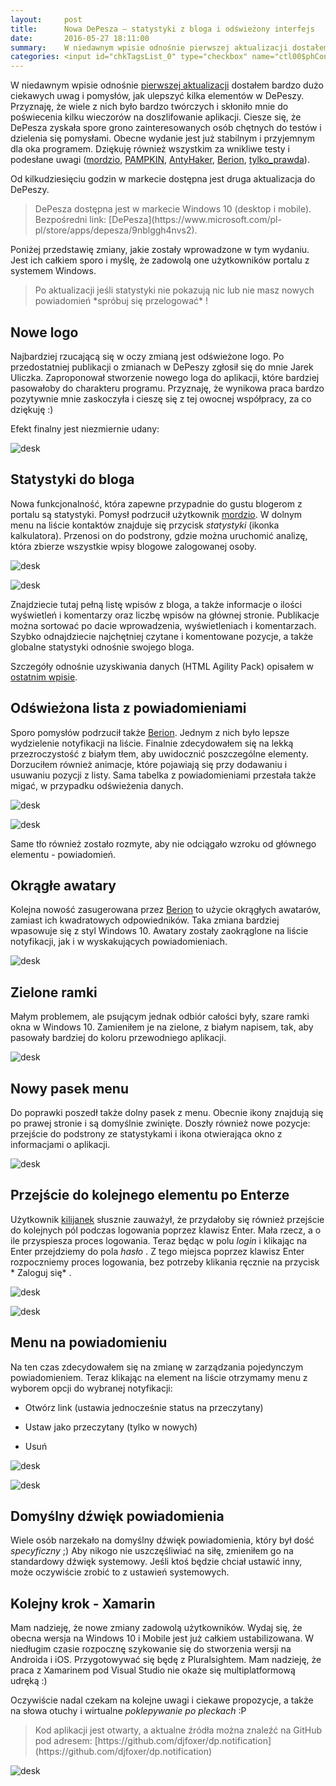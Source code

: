 ```yaml
---
layout:     post
title:      Nowa DePesza — statystyki z bloga i odświeżony interfejs
date:       2016-05-27 18:11:00
summary:    W niedawnym wpisie odnośnie pierwszej aktualizacji dostałem bardzo dużo ciekawych uwag i pomysłów, jak ulepszyć kilka elementów w DePeszy. Przyznaję, że wiele z nich było bardzo twórczych i skłoniło mnie do poświecenia kilku wieczorów na doszlifowanie aplikacji. Ciesze się, że DePesza zyskała spore ...
categories: <input id="chkTagsList_0" type="checkbox" name="ctl00$phContentRight$chkTagsList$chkTagsList_0" checked="checked" value="1"><label for="chkTagsList_0">windows</label> <input id="chkTagsList_7" type="checkbox" name="ctl00$phContentRight$chkTagsList$chkTagsList_7" checked="checked" value="128"><label for="chkTagsList_7">programowanie</label> <input id="chkTagsList_8" type="checkbox" name="ctl00$phContentRight$chkTagsList$chkTagsList_8" checked="checked" value="256"><label for="chkTagsList_8">urządzenia mobilne</label>
---
```




W niedawnym wpisie odnośnie [pierwszej aktualizacji](http://www.dobreprogramy.pl/djfoxer/DePesza-aktualizacja-i-nowe-pomysly,72802.html) dostałem bardzo dużo ciekawych uwag i pomysłów, jak ulepszyć kilka elementów w DePeszy. Przyznaję, że wiele z nich było bardzo twórczych i skłoniło mnie do poświecenia kilku wieczorów na doszlifowanie aplikacji. Ciesze się, że DePesza zyskała spore grono zainteresowanych osób chętnych do testów i dzielenia się pomysłami. Obecne wydanie jest już stabilnym i przyjemnym dla oka programem. Dziękuję również wszystkim za wnikliwe testy i podesłane uwagi ([mordzio](http://www.dobreprogramy.pl/mordzio), [PAMPKIN](http://www.dobreprogramy.pl/PAMPKIN), [AntyHaker](http://www.dobreprogramy.pl/AntyHaker), [Berion](http://www.dobreprogramy.pl/Berion), [tylko_prawda](http://www.dobreprogramy.pl/441441,tylko_prawda,Uzytkownik.html)).

Od kilkudziesięciu godzin w markecie dostępna jest druga aktualizacja do DePeszy.

<blockquote>
<p>DePesza dostępna jest w markecie Windows 10 (desktop i mobile). Bezpośredni link: [DePesza](https://www.microsoft.com/pl-pl/store/apps/depesza/9nblggh4nvs2).</p>
</blockquote>

Poniżej przedstawię zmiany, jakie zostały wprowadzone w tym wydaniu. Jest ich całkiem sporo i myślę, że zadowolą one użytkowników portalu z systemem Windows.

<blockquote>
<p>Po aktualizacji jeśli statystyki nie pokazują nic lub nie masz nowych powiadomień  *spróbuj się przelogować* !</p>
</blockquote> 



## Nowe logo


Najbardziej rzucającą się w oczy zmianą jest odświeżone logo. Po przedostatniej publikacji o zmianach w DePeszy zgłosił się do mnie Jarek Uliczka. Zaproponował stworzenie nowego loga do aplikacji, które bardziej pasowałoby do charakteru programu. Przyznaję, że wynikowa praca bardzo pozytywnie mnie zaskoczyła i cieszę się z tej owocnej współpracy, za co dziękuję :) 

Efekt finalny jest niezmiernie udany:


![desk](https://raw.githubusercontent.com/djfoxer/djfoxer.github.io/master/_img/2016-5-27-_41_/g_-_608x405_-_-_73499x20160525182204_0.jpg)





## Statystyki do bloga


Nowa funkcjonalność, która zapewne przypadnie do gustu blogerom z portalu są statystyki. Pomysł podrzucił użytkownik [mordzio](http://www.dobreprogramy.pl/mordzio). W dolnym menu na liście kontaktów znajduje się przycisk  *statystyki*  (ikonka kalkulatora). Przenosi on do podstrony, gdzie można uruchomić analizę, która zbierze wszystkie wpisy blogowe zalogowanej osoby.



![desk](https://raw.githubusercontent.com/djfoxer/djfoxer.github.io/master/_img/2016-5-27-_41_/g_-_608x405_-_-_73499x20160525182202_1.PNG)




![desk](https://raw.githubusercontent.com/djfoxer/djfoxer.github.io/master/_img/2016-5-27-_41_/g_-_608x405_-_-_73499x20160525182206_0.png)



Znajdziecie tutaj pełną listę wpisów z bloga, a także informacje o ilości wyświetleń i komentarzy oraz liczbę wpisów na głównej stronie. Publikacje można sortować po dacie wprowadzenia, wyświetleniach i komentarzach. Szybko odnajdziecie najchętniej czytane i komentowane pozycje, a także globalne statystyki odnośnie swojego bloga. 

Szczegóły odnośnie uzyskiwania danych (HTML Agility Pack) opisałem w [ostatnim wpisie](http://www.dobreprogramy.pl/djfoxer/Html-Agility-Pack-uzyskujemy-statystyki-z-bloga-do-DePeszy-czyli-parsujemy-HTML-w-C,73386.html).



## Odświeżona lista z powiadomieniami


Sporo pomysłów podrzucił także [Berion](http://www.dobreprogramy.pl/Berion). Jednym z nich było lepsze wydzielenie notyfikacji na liście. Finalnie zdecydowałem się na lekką przezroczystość z białym tłem, aby uwidocznić poszczególne elementy. Dorzuciłem również animacje, które pojawiają się przy dodawaniu i usuwaniu pozycji z listy. Sama tabelka z powiadomieniami przestała także migać, w przypadku odświeżenia danych.



![desk](https://raw.githubusercontent.com/djfoxer/djfoxer.github.io/master/_img/2016-5-27-_41_/g_-_608x405_-_-_73499x20160525182201_0.PNG)




![desk](https://raw.githubusercontent.com/djfoxer/djfoxer.github.io/master/_img/2016-5-27-_41_/g_-_608x405_-_-_73499x20160525182205_0.png)



Same tło również zostało rozmyte, aby nie odciągało wzroku od głównego elementu - powiadomień.



## Okrągłe awatary

 
Kolejna nowość zasugerowana przez [Berion](http://www.dobreprogramy.pl/Berion) to użycie okrągłych awatarów, zamiast ich kwadratowych odpowiedników. Taka zmiana bardziej wpasowuje się z styl Windows 10. Awatary zostały zaokrąglone na liście notyfikacji, jak i w wyskakujących powiadomieniach. 



![desk](https://raw.githubusercontent.com/djfoxer/djfoxer.github.io/master/_img/2016-5-27-_41_/g_-_608x405_-_-_73499x20160525230356_0.png)





## Zielone ramki


Małym problemem, ale psującym jednak odbiór całości były, szare ramki okna w Windows 10. Zamieniłem je na zielone, z białym napisem, tak, aby pasowały bardziej do koloru przewodniego aplikacji.


![desk](https://raw.githubusercontent.com/djfoxer/djfoxer.github.io/master/_img/2016-5-27-_41_/g_-_608x405_-_-_73499x20160525230901_0.png)





## Nowy pasek menu


Do poprawki poszedł także dolny pasek z menu. Obecnie ikony znajdują się po prawej stronie i są domyślnie zwinięte. Doszły również nowe pozycje:  przejście do podstrony ze statystykami i ikona otwierająca okno z informacjami o aplikacji. 

 

![desk](https://raw.githubusercontent.com/djfoxer/djfoxer.github.io/master/_img/2016-5-27-_41_/g_-_608x405_-_-_73499x20160525231302_0.png)





## Przejście do kolejnego elementu po Enterze


Użytkownik [kilijanek](http://www.dobreprogramy.pl/kilijanek) słusznie zauważył, że przydałoby się również przejście do kolejnych pól podczas logowania poprzez klawisz Enter. Mała rzecz, a o ile przyspiesza proces logowania. Teraz będąc w polu  *login*  i klikając na Enter przejdziemy do pola  *hasło* . Z  tego miejsca poprzez klawisz Enter rozpoczniemy proces logowania, bez potrzeby klikania ręcznie na przycisk * Zaloguj się* .



![desk](https://raw.githubusercontent.com/djfoxer/djfoxer.github.io/master/_img/2016-5-27-_41_/g_-_608x405_-_-_73499x20160525182204_0.PNG)




![desk](https://raw.githubusercontent.com/djfoxer/djfoxer.github.io/master/_img/2016-5-27-_41_/g_-_608x405_-_-_73499x20160525182204_1.png)





## Menu na powiadomieniu


Na ten czas zdecydowałem się na zmianę w zarządzania pojedynczym powiadomieniem. Teraz klikając na element na liście otrzymamy menu z wyborem opcji do wybranej notyfikacji:



  * Otwórz link (ustawia jednocześnie status na przeczytany)


  * Ustaw jako przeczytany (tylko w nowych)


  * Usuń






![desk](https://raw.githubusercontent.com/djfoxer/djfoxer.github.io/master/_img/2016-5-27-_41_/g_-_608x405_-_-_73499x20160525182202_0.png)




![desk](https://raw.githubusercontent.com/djfoxer/djfoxer.github.io/master/_img/2016-5-27-_41_/g_-_608x405_-_-_73499x20160525182208_1.png)





## Domyślny dźwięk powiadomienia

 
Wiele osób narzekało na domyślny dźwięk powiadomienia, który był dość  *specyficzny*  ;) Aby nikogo nie uszczęśliwiać na siłę, zmieniłem go na standardowy dźwięk systemowy. Jeśli ktoś będzie chciał ustawić inny, może oczywiście zrobić to z ustawień systemowych.



## Kolejny krok - Xamarin


Mam nadzieję, że nowe zmiany zadowolą użytkowników. Wydaj się, że obecna wersja na Windows 10 i Mobile jest już całkiem ustabilizowana. W niedługim czasie rozpocznę szykowanie się do stworzenia wersji na Androida i iOS. Przygotowywać się będę z Pluralsightem. Mam nadzieję, że praca z Xamarinem pod Visual Studio nie okaże się multiplatformową udręką :)  

Oczywiście nadal czekam na kolejne uwagi i ciekawe propozycje, a także na słowa otuchy i wirtualne  *poklepywanie po pleckach*  :P 


<blockquote>
<p>Kod aplikacji jest otwarty, a aktualne źródła można znaleźć na GitHub pod adresem:
[https://github.com/djfoxer/dp.notification](https://github.com/djfoxer/dp.notification)</p>
</blockquote>


![desk](https://raw.githubusercontent.com/djfoxer/djfoxer.github.io/master/_img/2016-5-27-_41_/g_-_608x405_-_-_73499x20160525225603_0.png)




